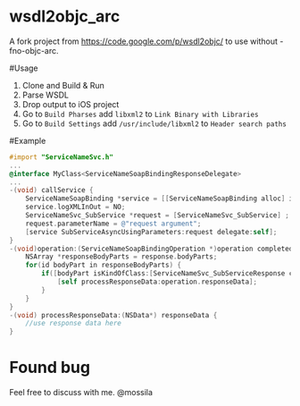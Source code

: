 wsdl2objc_arc
=============

A fork project from https://code.google.com/p/wsdl2objc/  to use without -fno-objc-arc.

#Usage
1. Clone and Build & Run
2. Parse WSDL 
3. Drop output to iOS project
4. Go to `Build Pharses` add `libxml2` to `Link Binary with Libraries`
5. Go to `Build Settings` add `/usr/include/libxml2` to `Header search paths`

#Example
```objective-c
#import "ServiceNameSvc.h"
...
@interface MyClass<ServiceNameSoapBindingResponseDelegate>
...
-(void) callService {
    ServiceNameSoapBinding *service = [[ServiceNameSoapBinding alloc] initWithAddress:@"http://example-service.com"] ;
    service.logXMLInOut = NO;
    ServiceNameSvc_SubService *request = [ServiceNameSvc_SubService] ;
    request.parameterName = @"request argument";
    [service SubServiceAsyncUsingParameters:request delegate:self];
}
-(void)operation:(ServiceNameSoapBindingOperation *)operation completedWithResponse:(ServiceNameSoapBindingResponse *)response {
    NSArray *responseBodyParts = response.bodyParts;
    for(id bodyPart in responseBodyParts) {
        if([bodyPart isKindOfClass:[ServiceNameSvc_SubServiceResponse class]]) {
            [self processResponseData:operation.responseData];
        }
    }
}
-(void) processResponseData:(NSData*) responseData {
	//use response data here
}
```

# Found bug
Feel free to discuss with me. @mossila